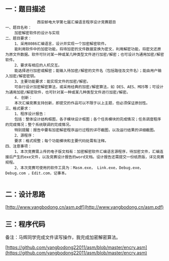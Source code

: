 ## 一：题目描述

```
              西安邮电大学第七届汇编语言程序设计竞赛题目 	
一、题目名称：
    加密解密软件的设计与实现
二、题目要求：
    1、采用8086汇编语言，设计并实现一个加密解密软件。
    能利用软件中的加密功能，将待加密的文件数据变换为密文，利用解密功能，将密文还原为原文件数据。软件可针对某一种或某几种类型文件进行加密/解密；也可设计为通用加密/解密软件。
    2、要求有相应的人机交互。
    能选择进行加密或解密；能输入待加密/解密的文件名（包括路径及文件名）；能由用户输入加密/解密密钥。
    3、主要功能要求：能实现文件的加密/解密。
    可自行设计加密解密算法，或采用经典的加密/解密算法，如 DES、AES、MD5等；可设计为通用加密/解密软件，也可针对某一种或某几种类型文件进行加密/解密。
    4. 创新：
    本次汇编竞赛支持创新，即提交的作品可以不限于以上主题，但必须保证原创性。
三、格式要求：
    1、程序设计报告：
    包括：整体设计结构框图，各子模块设计框图；各个任务模块的完成情况；任务调度程序的完成情况；整个系统联调的完成情况。
    特别提醒：报告中要有加密解密程序运行过程的详尽截图，以及运行结果的详细截图。
    2、源程序：
    要求：格式规整；每个功能模块和主要代码处需有注释。
四、注意事项：
    1、本次竞赛需上传的电子版文档有：加密解密软件汇编语言源程序，待加密文件，汇编连接后产生的exe文件，以及竞赛设计报告的word文档。设计报告还需提交一份纸质版，详见竞赛规程。
    2、本次竞赛可使用的软件工具为：Masm.exe， Link.exe，Debug.exe， Debug.com ，Edit.com，记事本。
     
```

## 二：设计思路

[http://www.yangbodong.cn/asm.pdf](http://www.yangbodong.cn/asm.pdf)


## 三：程序代码

备注：马辉同学完成文件读写操作，我完成加密解密算法。

[https://github.com/yangbodong22011/asm/blob/master/encry.asm](https://github.com/yangbodong22011/asm/blob/master/encry.asm)
